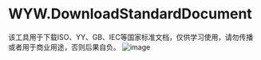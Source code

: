 # WYW.DownloadStandardDocument
该工具用于下载ISO、YY、GB、IEC等国家标准文档，仅供学习使用，请勿传播或者用于商业用途，否则后果自负。
![image](https://github.com/wyw2012/WYW.DownloadStandardDocument/blob/main/screenshots/main.png)